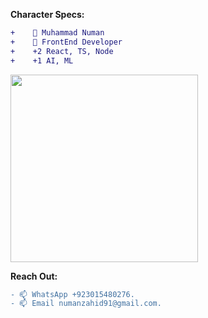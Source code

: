 
<!---
muhammadnuman1305/muhammadnuman1305 is a ✨ special ✨ repository because its `README.md` (this file) appears on your GitHub profile.
You can click the Preview link to take a look at your changes.
--->
**Character Specs:**
```diff
+    👋 Muhammad Numan
+    👀 FrontEnd Developer
+    +2 React, TS, Node
+    +1 AI, ML
```
<img src="https://media.giphy.com/media/WUlplcMpOCEmTGBtBW/giphy.gif" width="300">

**Reach Out:**
```diff
- 📫 WhatsApp +923015480276.
- 📫 Email numanzahid91@gmail.com.
```
